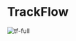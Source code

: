 # TrackFlow


![tf-full](https://github.com/user-attachments/assets/3f10958b-a8e2-48d0-a9f3-9853edb73225)




